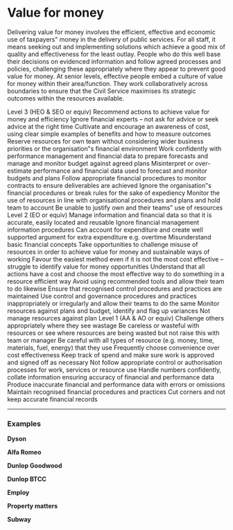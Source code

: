 # Value for money

Delivering value for money involves the efficient, effective and economic use of taxpayers‟ money in the delivery of public services. For all staff, it means seeking out and implementing solutions which achieve a good mix of quality and effectiveness for the least outlay. People who do this well base their decisions on evidenced information and follow agreed processes and policies, challenging these appropriately where they appear to prevent good value for money. At senior levels, effective people embed a culture of value for money within their area/function. They work collaboratively across boundaries to ensure that the Civil Service maximises its strategic outcomes within the resources available.

Level 3 (HEO & SEO or equiv)
Recommend actions to achieve value for money and 
efficiency
Ignore financial experts – not ask for advice or seek advice 
at the right time
Cultivate and encourage an awareness of cost, using clear 
simple examples of benefits and how to measure outcomes 
Reserve resources for own team without considering wider 
business priorities or the organisation‟s financial 
environment
Work confidently with performance management and 
financial data to prepare forecasts and manage and 
monitor budget against agreed plans 
Misinterpret or over-estimate performance and financial 
data used to forecast and monitor budgets and plans 
Follow appropriate financial procedures to monitor 
contracts to ensure deliverables are achieved
Ignore the organisation‟s financial procedures or break 
rules for the sake of expediency
Monitor the use of resources in line with organisational 
procedures and plans and hold team to account
Be unable to justify own and their teams‟ use of resources
Level 2 (EO or equiv)
Manage information and financial data so that it is 
accurate, easily located and reusable
Ignore financial management information procedures
Can account for expenditure and create well supported 
argument for extra expenditure e.g. overtime
Misunderstand basic financial concepts
Take opportunities to challenge misuse of resources in 
order to achieve value for money and sustainable ways of 
working
Favour the easiest method even if it is not the most cost 
effective – struggle to identify value for money opportunities
Understand that all actions have a cost and choose the 
most effective way to do something in a resource efficient 
way
Avoid using recommended tools and allow their team to do 
likewise
Ensure that recognised control procedures and practices 
are maintained 
Use control and governance procedures and practices 
inappropriately or irregularly and allow their teams to do the 
same
Monitor resources against plans and budget, identify and 
flag up variances 
Not manage resources against plan
Level 1 (AA & AO or equiv)
Challenge others appropriately where they see wastage Be careless or wasteful with resources or see where 
resources are being wasted but not raise this with team or 
manager
Be careful with all types of resource (e.g. money, time, 
materials, fuel, energy) that they use
Frequently choose convenience over cost effectiveness
Keep track of spend and make sure work is approved and 
signed off as necessary
Not follow appropriate control or authorisation processes 
for work, services or resource use
Handle numbers confidently, collate information ensuring 
accuracy of financial and performance data
Produce inaccurate financial and performance data with 
errors or omissions
Maintain recognised financial procedures and practices Cut corners and not keep accurate financial records 

<hr>

### Examples

**Dyson**


**Alfa Romeo**


**Dunlop Goodwood**


**Dunlop BTCC**


**Employ**


**Property matters**


**Subway**

